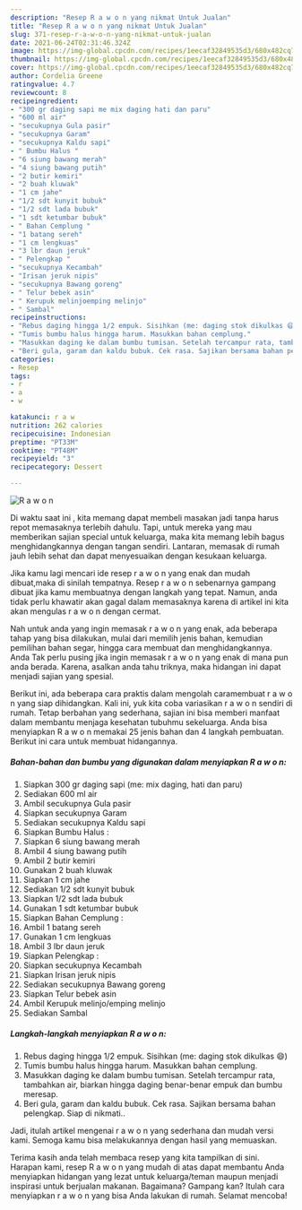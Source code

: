 ```yaml
---
description: "Resep R a w o n yang nikmat Untuk Jualan"
title: "Resep R a w o n yang nikmat Untuk Jualan"
slug: 371-resep-r-a-w-o-n-yang-nikmat-untuk-jualan
date: 2021-06-24T02:31:46.324Z
image: https://img-global.cpcdn.com/recipes/1eecaf32849535d3/680x482cq70/r-a-w-o-n-foto-resep-utama.jpg
thumbnail: https://img-global.cpcdn.com/recipes/1eecaf32849535d3/680x482cq70/r-a-w-o-n-foto-resep-utama.jpg
cover: https://img-global.cpcdn.com/recipes/1eecaf32849535d3/680x482cq70/r-a-w-o-n-foto-resep-utama.jpg
author: Cordelia Greene
ratingvalue: 4.7
reviewcount: 8
recipeingredient:
- "300 gr daging sapi me mix daging hati dan paru"
- "600 ml air"
- "secukupnya Gula pasir"
- "secukupnya Garam"
- "secukupnya Kaldu sapi"
- " Bumbu Halus "
- "6 siung bawang merah"
- "4 siung bawang putih"
- "2 butir kemiri"
- "2 buah kluwak"
- "1 cm jahe"
- "1/2 sdt kunyit bubuk"
- "1/2 sdt lada bubuk"
- "1 sdt ketumbar bubuk"
- " Bahan Cemplung "
- "1 batang sereh"
- "1 cm lengkuas"
- "3 lbr daun jeruk"
- " Pelengkap "
- "secukupnya Kecambah"
- "Irisan jeruk nipis"
- "secukupnya Bawang goreng"
- " Telur bebek asin"
- " Kerupuk melinjoemping melinjo"
- " Sambal"
recipeinstructions:
- "Rebus daging hingga 1/2 empuk. Sisihkan (me: daging stok dikulkas 😄)"
- "Tumis bumbu halus hingga harum. Masukkan bahan cemplung."
- "Masukkan daging ke dalam bumbu tumisan. Setelah tercampur rata, tambahkan air, biarkan hingga daging benar-benar empuk dan bumbu meresap."
- "Beri gula, garam dan kaldu bubuk. Cek rasa. Sajikan bersama bahan pelengkap. Siap di nikmati.."
categories:
- Resep
tags:
- r
- a
- w

katakunci: r a w 
nutrition: 262 calories
recipecuisine: Indonesian
preptime: "PT33M"
cooktime: "PT48M"
recipeyield: "3"
recipecategory: Dessert

---
```



![R a w o n](https://img-global.cpcdn.com/recipes/1eecaf32849535d3/680x482cq70/r-a-w-o-n-foto-resep-utama.jpg)

Di waktu  saat ini , kita memang dapat membeli masakan jadi tanpa harus repot memasaknya terlebih dahulu. Tapi, untuk mereka yang mau memberikan sajian special untuk keluarga, maka kita memang lebih bagus menghidangkannya dengan tangan sendiri. Lantaran, memasak di rumah jauh lebih sehat dan dapat menyesuaikan dengan kesukaan keluarga.

Jika kamu lagi mencari ide resep r a w o n yang enak dan mudah dibuat,maka di sinilah tempatnya. Resep r a w o n  sebenarnya gampang dibuat jika kamu membuatnya dengan langkah yang tepat. Namun, anda tidak perlu khawatir akan gagal dalam memasaknya 
karena di artikel ini kita akan mengulas r a w o n dengan cermat.  



Nah untuk anda yang ingin memasak r a w o n yang enak, ada beberapa tahap yang bisa dilakukan, mulai dari memilih jenis bahan, kemudian pemilihan bahan segar, hingga cara membuat dan menghidangkannya. Anda Tak perlu pusing jika ingin memasak r a w o n yang enak di mana pun anda berada. Karena, asalkan anda  tahu triknya, maka hidangan ini dapat menjadi sajian yang spesial.

Berikut ini, ada beberapa cara praktis  dalam mengolah caramembuat r a w o n yang siap dihidangkan. Kali ini, yuk kita coba variasikan r a w o n sendiri di rumah. Tetap berbahan yang sederhana, sajian ini bisa memberi manfaat dalam membantu menjaga kesehatan tubuhmu sekeluarga. Anda bisa menyiapkan R a w o n memakai 25 jenis bahan dan 4 langkah pembuatan. Berikut ini cara untuk membuat hidangannya.

<!--inarticleads1-->

##### Bahan-bahan dan bumbu yang digunakan dalam menyiapkan R a w o n:

1. Siapkan 300 gr daging sapi (me: mix daging, hati dan paru)
1. Sediakan 600 ml air
1. Ambil secukupnya Gula pasir
1. Siapkan secukupnya Garam
1. Sediakan secukupnya Kaldu sapi
1. Siapkan  Bumbu Halus :
1. Siapkan 6 siung bawang merah
1. Ambil 4 siung bawang putih
1. Ambil 2 butir kemiri
1. Gunakan 2 buah kluwak
1. Siapkan 1 cm jahe
1. Sediakan 1/2 sdt kunyit bubuk
1. Siapkan 1/2 sdt lada bubuk
1. Gunakan 1 sdt ketumbar bubuk
1. Siapkan  Bahan Cemplung :
1. Ambil 1 batang sereh
1. Gunakan 1 cm lengkuas
1. Ambil 3 lbr daun jeruk
1. Siapkan  Pelengkap :
1. Siapkan secukupnya Kecambah
1. Siapkan Irisan jeruk nipis
1. Sediakan secukupnya Bawang goreng
1. Siapkan  Telur bebek asin
1. Ambil  Kerupuk melinjo/emping melinjo
1. Sediakan  Sambal




<!--inarticleads2-->

##### Langkah-langkah menyiapkan R a w o n:

1. Rebus daging hingga 1/2 empuk. Sisihkan (me: daging stok dikulkas 😄)
1. Tumis bumbu halus hingga harum. Masukkan bahan cemplung.
1. Masukkan daging ke dalam bumbu tumisan. Setelah tercampur rata, tambahkan air, biarkan hingga daging benar-benar empuk dan bumbu meresap.
1. Beri gula, garam dan kaldu bubuk. Cek rasa. Sajikan bersama bahan pelengkap. Siap di nikmati..




Jadi, itulah artikel mengenai  r a w o n  yang sederhana dan mudah versi kami. Semoga kamu bisa melakukannya dengan hasil yang memuaskan. 

Terima kasih anda telah membaca resep yang kita tampilkan di sini. Harapan kami, resep  R a w o n yang mudah di atas dapat membantu Anda menyiapkan hidangan yang lezat untuk keluarga/teman maupun menjadi inspirasi untuk berjualan makanan. Bagaimana? Gampang kan? Itulah cara menyiapkan r a w o n yang bisa Anda lakukan di rumah. Selamat mencoba!


